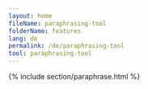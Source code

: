 ```yaml
---
layout: home
fileName: paraphrasing-tool
folderName: features
lang: de
permalink: /de/paraphrasing-tool
tool: paraphrasing-tool
---
```

{% include section/paraphrase.html %}
